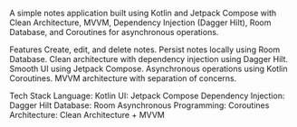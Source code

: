 A simple notes application built using Kotlin and Jetpack Compose with Clean Architecture, MVVM, Dependency Injection (Dagger Hilt), Room Database, and Coroutines for asynchronous operations.

Features
Create, edit, and delete notes.
Persist notes locally using Room Database.
Clean architecture with dependency injection using Dagger Hilt.
Smooth UI using Jetpack Compose.
Asynchronous operations using Kotlin Coroutines.
MVVM architecture with separation of concerns.

Tech Stack
Language: Kotlin
UI: Jetpack Compose
Dependency Injection: Dagger Hilt
Database: Room
Asynchronous Programming: Coroutines
Architecture: Clean Architecture + MVVM
